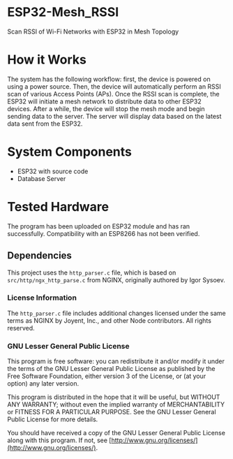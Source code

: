 # ESP32-Mesh_RSSI
Scan RSSI of Wi-Fi Networks with ESP32 in Mesh Topology

# How it Works
The system has the following workflow: first, the device is powered on using a power source. Then, the device will automatically perform an RSSI scan of various Access Points (APs). Once the RSSI scan is complete, the ESP32 will initiate a mesh network to distribute data to other ESP32 devices. After a while, the device will stop the mesh mode and begin sending data to the server. The server will display data based on the latest data sent from the ESP32.

# System Components
* ESP32 with source code
* Database Server

# Tested Hardware
The program has been uploaded on ESP32 module and has ran successfully. Compatibility with an ESP8266 has not been verified.

## Dependencies

This project uses the `http_parser.c` file, which is based on `src/http/ngx_http_parse.c` from NGINX, originally authored by Igor Sysoev.

### License Information

The `http_parser.c` file includes additional changes licensed under the same terms as NGINX by Joyent, Inc., and other Node contributors. All rights reserved.

### GNU Lesser General Public License

This program is free software: you can redistribute it and/or modify it under the terms of the GNU Lesser General Public License as published by the Free Software Foundation, either version 3 of the License, or (at your option) any later version.

This program is distributed in the hope that it will be useful, but WITHOUT ANY WARRANTY; without even the implied warranty of MERCHANTABILITY or FITNESS FOR A PARTICULAR PURPOSE. See the GNU Lesser General Public License for more details.

You should have received a copy of the GNU Lesser General Public License along with this program. If not, see [http://www.gnu.org/licenses/](http://www.gnu.org/licenses/).

